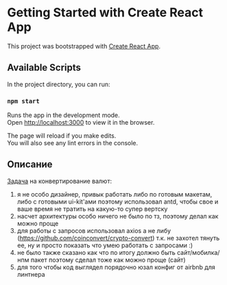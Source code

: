 # Getting Started with Create React App

This project was bootstrapped with [Create React App](https://github.com/facebook/create-react-app).

## Available Scripts

In the project directory, you can run:

### `npm start`

Runs the app in the development mode.\
Open [http://localhost:3000](http://localhost:3000) to view it in the browser.

The page will reload if you make edits.\
You will also see any lint errors in the console.

## Описание

[Задача](https://hail-dime-646.notion.site/React-Typescript-214567f77ac84c509b095afc03c2748f) на конвертирование валют:
1) я не особо дизайнер, привык работать либо по готовым макетам, либо с готовыми ui-kit'ами поэтому использовал antd, чтобы свое и ваше время не тратить на какую-то супер вертску
2) насчет архитектуры особо ничего не было по тз, поэтому делал как можно проще
3) для работы с запросов использовал axios а не либу (https://github.com/coinconvert/crypto-convert) т.к. не захотел тянуть ее, ну и просто показать что умею работать с запросами :)
4) не было также сказано как что по итогу должно быть сайт/мобилка/нпм пакет поэтому сделал тоже как можно проще (сайт)
5) для того чтобы код выглядел порядочно юзал конфиг от airbnb для линтнера


